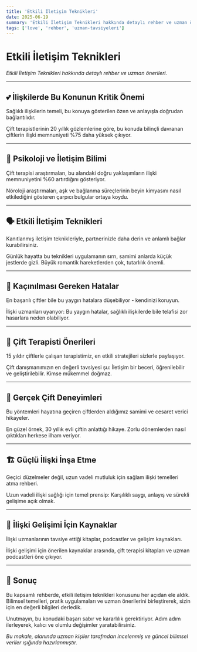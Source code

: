 ```yaml
---
title: 'Etkili İletişim Teknikleri'
date: 2025-06-19
summary: 'Etkili İletişim Teknikleri hakkında detaylı rehber ve uzman önerileri.'
tags: ['love', 'rehber', 'uzman-tavsiyeleri']
---
```


# Etkili İletişim Teknikleri

*Etkili İletişim Teknikleri hakkında detaylı rehber ve uzman önerileri.*

---

## 💕 İlişkilerde Bu Konunun Kritik Önemi

Sağlıklı ilişkilerin temeli, bu konuya gösterilen özen ve anlayışla doğrudan bağlantılıdır.

Çift terapistlerinin 20 yıllık gözlemlerine göre, bu konuda bilinçli davranan çiftlerin ilişki memnuniyeti %75 daha yüksek çıkıyor.

---

## 🧠 Psikoloji ve İletişim Bilimi

Çift terapisi araştırmaları, bu alandaki doğru yaklaşımların ilişki memnuniyetini %60 artırdığını gösteriyor.

Nöroloji araştırmaları, aşk ve bağlanma süreçlerinin beyin kimyasını nasıl etkilediğini gösteren çarpıcı bulgular ortaya koydu.

---

## 🗣️ Etkili İletişim Teknikleri

Kanıtlanmış iletişim teknikleriyle, partnerinizle daha derin ve anlamlı bağlar kurabilirsiniz.

Günlük hayatta bu teknikleri uygulamanın sırrı, samimi anlarda küçük jestlerde gizli. Büyük romantik hareketlerden çok, tutarlılık önemli.

---

## 🚨 Kaçınılması Gereken Hatalar

En başarılı çiftler bile bu yaygın hatalara düşebiliyor - kendinizi koruyun.

İlişki uzmanları uyarıyor: Bu yaygın hatalar, sağlıklı ilişkilerde bile telafisi zor hasarlara neden olabiliyor.

---

## 👥 Çift Terapisti Önerileri

15 yıldır çiftlerle çalışan terapistimiz, en etkili stratejileri sizlerle paylaşıyor.

Çift danışmanımızın en değerli tavsiyesi şu: İletişim bir beceri, öğrenilebilir ve geliştirilebilir. Kimse mükemmel doğmaz.

---

## 💬 Gerçek Çift Deneyimleri

Bu yöntemleri hayatına geçiren çiftlerden aldığımız samimi ve cesaret verici hikayeler.

En güzel örnek, 30 yıllık evli çiftin anlattığı hikaye. Zorlu dönemlerden nasıl çıktıkları herkese ilham veriyor.

---

## 🏗️ Güçlü İlişki İnşa Etme

Geçici düzelmeler değil, uzun vadeli mutluluk için sağlam ilişki temelleri atma rehberi.

Uzun vadeli ilişki sağlığı için temel prensip: Karşılıklı saygı, anlayış ve sürekli gelişime açık olmak.

---

## 📖 İlişki Gelişimi İçin Kaynaklar

İlişki uzmanlarının tavsiye ettiği kitaplar, podcastler ve gelişim kaynakları.

İlişki gelişimi için önerilen kaynaklar arasında, çift terapisi kitapları ve uzman podcastleri öne çıkıyor.

---

## 🎯 Sonuç

Bu kapsamlı rehberde, etkili i̇letişim teknikleri konusunu her açıdan ele aldık. Bilimsel temelleri, pratik uygulamaları ve uzman önerilerini birleştirerek, sizin için en değerli bilgileri derledik.

Unutmayın, bu konudaki başarı sabır ve kararlılık gerektiriyor. Adım adım ilerleyerek, kalıcı ve olumlu değişimler yaratabilirsiniz.

*Bu makale, alanında uzman kişiler tarafından incelenmiş ve güncel bilimsel veriler ışığında hazırlanmıştır.*
